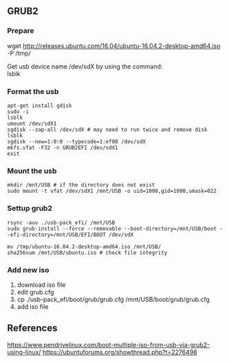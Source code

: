 ## GRUB2
### Prepare
wget http://releases.ubuntu.com/16.04/ubuntu-16.04.2-desktop-amd64.iso -P /tmp/

Get usb device name /dev/sdX by using the command:  
lsblk

### Format the usb
```
apt-get install gdisk
sudo -i
lsblk
umount /dev/sdX1
sgdisk --zap-all /dev/sdX # may need to run twice and remove disk
lsblk
sgdisk --new=1:0:0 --typecode=1:ef00 /dev/sdX
mkfs.vfat -F32 -n GRUB2EFI /dev/sdX1
exit
```

### Mount the usb
```
mkdir /mnt/USB # if the directory does not exist
sudo mount -t vfat /dev/sdX1 /mnt/USB -o uid=1000,gid=1000,umask=022
```

### Settup grub2
```
rsync -auv ./usb-pack_efi/ /mnt/USB
sudo grub-install --force --removable --boot-directory=/mnt/USB/boot --efi-directory=/mnt/USB/EFI/BOOT /dev/sdX

mv /tmp/ubuntu-16.04.2-desktop-amd64.iso /mnt/USB/
sha256sum /mnt/USB/ubuntu.iso # check file integrity
```

### Add new iso
1. download iso file
1. edit grub.cfg
1. cp ./usb-pack_efi/boot/grub/grub.cfg /mnt/USB/boot/grub/grub.cfg
1. add iso file

## References
https://www.pendrivelinux.com/boot-multiple-iso-from-usb-via-grub2-using-linux/
https://ubuntuforums.org/showthread.php?t=2276498
